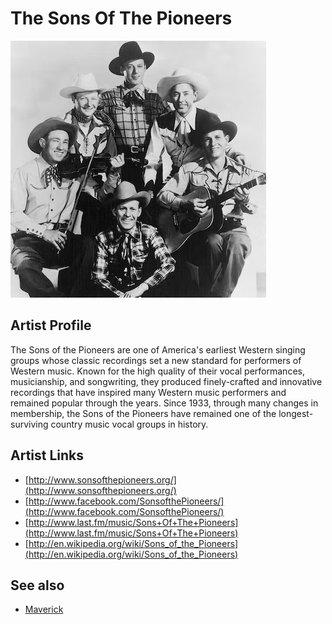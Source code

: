 # The Sons Of The Pioneers

![](../../assets/artists/The_Sons_Of_The_Pioneers.png)

## Artist Profile

The Sons of the Pioneers are one of America's earliest Western singing groups whose classic recordings set a new standard for performers of Western music. Known for the high quality of their vocal performances, musicianship, and songwriting, they produced finely-crafted and innovative recordings that have inspired many Western music performers and remained popular through the years. Since 1933, through many changes in membership, the Sons of the Pioneers have remained one of the longest-surviving country music vocal groups in history.

## Artist Links

- [http://www.sonsofthepioneers.org/](http://www.sonsofthepioneers.org/)
- [http://www.facebook.com/SonsofthePioneers/](http://www.facebook.com/SonsofthePioneers/)
- [http://www.last.fm/music/Sons+Of+The+Pioneers](http://www.last.fm/music/Sons+Of+The+Pioneers)
- [http://en.wikipedia.org/wiki/Sons_of_the_Pioneers](http://en.wikipedia.org/wiki/Sons_of_the_Pioneers)


## See also

- [Maverick](Maverick.md)
